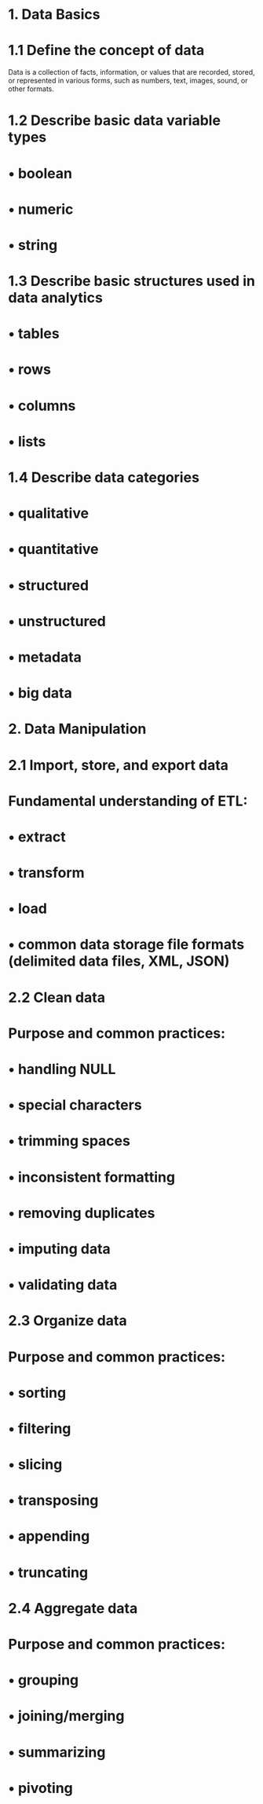 # 1. Data Basics
# 1.1 Define the concept of data
Data is a collection of facts, information, or values that are recorded, stored, or represented in various forms, such as numbers, text, images, sound, or other formats.
# 1.2 Describe basic data variable types 
# • boolean
# • numeric
# • string
# 1.3 Describe basic structures used in data analytics
# • tables
# • rows
# • columns
# • lists
# 1.4 Describe data categories
# • qualitative
# • quantitative
# • structured
# • unstructured
# • metadata
# • big data

# 2. Data Manipulation
# 2.1 Import, store, and export data 
# Fundamental understanding of ETL:
# • extract
# • transform
# • load
# • common data storage file formats (delimited data files, XML, JSON)
# 2.2 Clean data
# Purpose and common practices:
# • handling NULL
# • special characters
# • trimming spaces
# • inconsistent formatting
# • removing duplicates 
# • imputing data
# • validating data
# 2.3 Organize data
# Purpose and common practices:
# • sorting
# • filtering
# • slicing
# • transposing 
# • appending
# • truncating
# 2.4 Aggregate data
# Purpose and common practices:
# • grouping
# • joining/merging 
# • summarizing
# • pivoting
